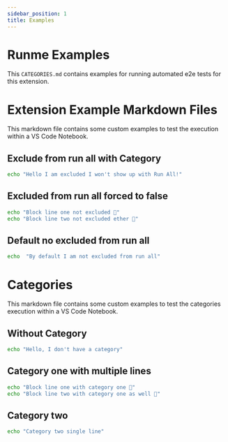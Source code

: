 ```yaml
---
sidebar_position: 1
title: Examples
---
```


# Runme Examples

This `CATEGORIES.md` contains examples for running automated e2e tests for this extension.

# Extension Example Markdown Files

This markdown file contains some custom examples to test the execution within a VS Code Notebook.

## Exclude from run all with Category

```sh { background=false category=category-one excludeFromRunAll=false interactive=true }
echo "Hello I am excluded I won't show up with Run All!"
```

## Excluded from run all forced to false

```sh { excludeFromRunAll=false interactive=false }
echo "Block line one not excluded 👀"
echo "Block line two not excluded ether 🚀"
```

## Default no excluded from run all

```sh { background=true }
echo  "By default I am not excluded from run all"
```

# Categories

This markdown file contains some custom examples to test the categories execution within a VS Code Notebook.

## Without Category

```sh
echo "Hello, I don't have a category"
```

## Category one with multiple lines

```sh { category=category-one }
echo "Block line one with category one 👀"
echo "Block line two with category one as well 🚀"
```

## Category two

```sh { category=category-two }
echo "Category two single line"
```
